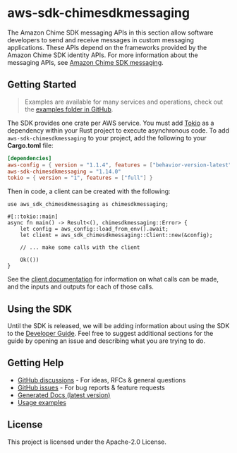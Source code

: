 # aws-sdk-chimesdkmessaging

The Amazon Chime SDK messaging APIs in this section allow software developers to send and receive messages in custom messaging applications. These APIs depend on the frameworks provided by the Amazon Chime SDK identity APIs. For more information about the messaging APIs, see [Amazon Chime SDK messaging](https://docs.aws.amazon.com/chime/latest/APIReference/API_Operations_Amazon_Chime_SDK_Messaging.html).

## Getting Started

> Examples are available for many services and operations, check out the
> [examples folder in GitHub](https://github.com/awslabs/aws-sdk-rust/tree/main/examples).

The SDK provides one crate per AWS service. You must add [Tokio](https://crates.io/crates/tokio)
as a dependency within your Rust project to execute asynchronous code. To add `aws-sdk-chimesdkmessaging` to
your project, add the following to your **Cargo.toml** file:

```toml
[dependencies]
aws-config = { version = "1.1.4", features = ["behavior-version-latest"] }
aws-sdk-chimesdkmessaging = "1.14.0"
tokio = { version = "1", features = ["full"] }
```

Then in code, a client can be created with the following:

```rust,no_run
use aws_sdk_chimesdkmessaging as chimesdkmessaging;

#[::tokio::main]
async fn main() -> Result<(), chimesdkmessaging::Error> {
    let config = aws_config::load_from_env().await;
    let client = aws_sdk_chimesdkmessaging::Client::new(&config);

    // ... make some calls with the client

    Ok(())
}
```

See the [client documentation](https://docs.rs/aws-sdk-chimesdkmessaging/latest/aws_sdk_chimesdkmessaging/client/struct.Client.html)
for information on what calls can be made, and the inputs and outputs for each of those calls.

## Using the SDK

Until the SDK is released, we will be adding information about using the SDK to the
[Developer Guide](https://docs.aws.amazon.com/sdk-for-rust/latest/dg/welcome.html). Feel free to suggest
additional sections for the guide by opening an issue and describing what you are trying to do.

## Getting Help

* [GitHub discussions](https://github.com/awslabs/aws-sdk-rust/discussions) - For ideas, RFCs & general questions
* [GitHub issues](https://github.com/awslabs/aws-sdk-rust/issues/new/choose) - For bug reports & feature requests
* [Generated Docs (latest version)](https://awslabs.github.io/aws-sdk-rust/)
* [Usage examples](https://github.com/awslabs/aws-sdk-rust/tree/main/examples)

## License

This project is licensed under the Apache-2.0 License.

